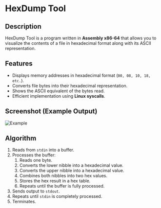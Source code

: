 # HexDump Tool

## Description

HexDump Tool is a program written in **Assembly x86-64** that allows you to visualize the contents of a file in hexadecimal format along with its ASCII representation.

## Features

- Displays memory addresses in hexadecimal format (`00, 08, 10, 18, etc.`).
- Converts file bytes into their hexadecimal representation.
- Shows the ASCII equivalent of the bytes read.
- Efficient implementation using **Linux syscalls**.

## Screenshot (Example Output)
![Example](/home/slave/Pictures/hexdumptool.png)


## Algorithm

1. Reads from `stdin` into a buffer.
2. Processes the buffer:
   1. Reads one byte.
   2. Converts the lower nibble into a hexadecimal value.
   3. Converts the upper nibble into a hexadecimal value.
   4. Combines both nibbles into two hex values.
   5. Stores the hex result in a hex table.
   6. Repeats until the buffer is fully processed.
3. Sends output to `stdout`.
4. Repeats until `stdin` is completely processed.
5. Terminates.


